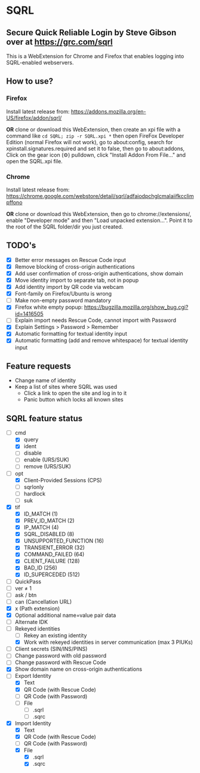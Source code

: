 # SQRL

## Secure Quick Reliable Login by Steve Gibson over at https://grc.com/sqrl
This is a WebExtension for Chrome and Firefox that enables logging into SQRL-enabled webservers.

## How to use?
### Firefox
Install latest release from: https://addons.mozilla.org/en-US/firefox/addon/sqrl/

**OR** clone or download this WebExtension, then create an xpi file with a command like `cd SQRL; zip -r SQRL.xpi *` then open FireFox Developer Edition (normal Firefox will not work), go to about:config, search for xpinstall.signatures.required and set it to false, then go to about:addons, Click on the gear icon (⚙) pulldown, click "Install Addon From File..." and open the SQRL.xpi file.

### Chrome
Install latest release from: https://chrome.google.com/webstore/detail/sqrl/adfaiodpchglcmalaiifkcclimpffono

**OR** clone or download this WebExtension, then go to chrome://extensions/, enable "Developer mode" and then "Load unpacked extension...". Point it to the root of the SQRL folder/dir you just created.

## TODO's
- [x] Better error messages on Rescue Code input
- [x] Remove blocking of cross-origin authentications
- [x] Add user confirmation of cross-origin authentications, show domain
- [x] Move identity import to separate tab, not in popup
- [x] Add identity import by QR code via webcam
- [x] Font-family on Firefox/Ubuntu is wrong
- [ ] Make non-empty password mandatory
- [x] Firefox white empty popup: https://bugzilla.mozilla.org/show_bug.cgi?id=1416505
- [ ] Explain import needs Rescue Code, cannot import with Password
- [x] Explain Settings > Password > Remember
- [x] Automatic formatting for textual identity input
- [x] Automatic formatting (add and remove whitespace) for textual identity input

## Feature requests
- Change name of identity
- Keep a list of sites where SQRL was used
	- Click a link to open the site and log in to it
	- Panic button which locks all known sites

## SQRL feature status
- [ ] cmd
  - [x] query
  - [x] ident
  - [ ] disable
  - [ ] enable (URS/SUK)
  - [ ] remove (URS/SUK)
- [ ] opt
  - [x] Client-Provided Sessions (CPS)
  - [ ] sqrlonly
  - [ ] hardlock
  - [ ] suk
- [x] tif
  - [x] ID_MATCH (1)
  - [x] PREV_ID_MATCH (2)
  - [x] IP_MATCH (4)
  - [x] SQRL_DISABLED (8)
  - [x] UNSUPPORTED_FUNCTION (16)
  - [x] TRANSIENT_ERROR (32)
  - [x] COMMAND_FAILED (64)
  - [x] CLIENT_FAILURE (128)
  - [x] BAD_ID (256)
  - [x] ID_SUPERCEDED (512)
- [ ] QuickPass
- [ ] ver ≠ 1
- [ ] ask / btn
- [ ] can (Cancellation URL)
- [x] x (Path extension)
- [x] Optional additional name=value pair data
- [ ] Alternate IDK
- [ ] Rekeyed identities
  - [ ] Rekey an existing identity
  - [x] Work with rekeyed identities in server communication (max 3 PIUKs)
- [ ] Client secrets (SIN/INS/PINS)
- [ ] Change password with old password
- [ ] Change password with Rescue Code
- [x] Show domain name on cross-origin authentications
- [ ] Export Identity
  - [x] Text
  - [x] QR Code (with Rescue Code)
  - [ ] QR Code (with Password)
  - [ ] File
    - [ ] .sqrl
    - [ ] .sqrc
- [x] Import Identity
  - [x] Text
  - [x] QR Code (with Rescue Code)
  - [ ] QR Code (with Password)
  - [x] File
    - [x] .sqrl
    - [x] .sqrc
